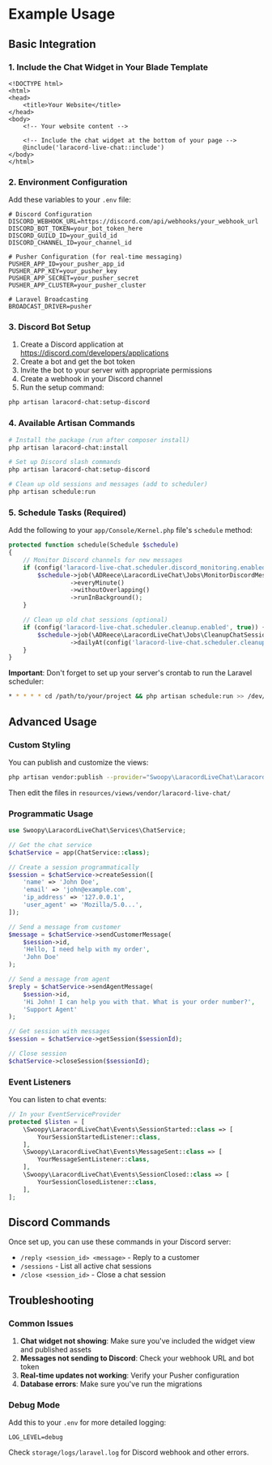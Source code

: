 # Example Usage

## Basic Integration

### 1. Include the Chat Widget in Your Blade Template

```blade
<!DOCTYPE html>
<html>
<head>
    <title>Your Website</title>
</head>
<body>
    <!-- Your website content -->
    
    <!-- Include the chat widget at the bottom of your page -->
    @include('laracord-live-chat::include')
</body>
</html>
```

### 2. Environment Configuration

Add these variables to your `.env` file:

```env
# Discord Configuration
DISCORD_WEBHOOK_URL=https://discord.com/api/webhooks/your_webhook_url
DISCORD_BOT_TOKEN=your_bot_token_here
DISCORD_GUILD_ID=your_guild_id
DISCORD_CHANNEL_ID=your_channel_id

# Pusher Configuration (for real-time messaging)
PUSHER_APP_ID=your_pusher_app_id
PUSHER_APP_KEY=your_pusher_key
PUSHER_APP_SECRET=your_pusher_secret
PUSHER_APP_CLUSTER=your_pusher_cluster

# Laravel Broadcasting
BROADCAST_DRIVER=pusher
```

### 3. Discord Bot Setup

1. Create a Discord application at https://discord.com/developers/applications
2. Create a bot and get the bot token
3. Invite the bot to your server with appropriate permissions
4. Create a webhook in your Discord channel
5. Run the setup command:

```bash
php artisan laracord-chat:setup-discord
```

### 4. Available Artisan Commands

```bash
# Install the package (run after composer install)
php artisan laracord-chat:install

# Set up Discord slash commands
php artisan laracord-chat:setup-discord

# Clean up old sessions and messages (add to scheduler)
php artisan schedule:run
```

### 5. Schedule Tasks (Required)

Add the following to your `app/Console/Kernel.php` file's `schedule` method:

```php
protected function schedule(Schedule $schedule)
{
    // Monitor Discord channels for new messages
    if (config('laracord-live-chat.scheduler.discord_monitoring.enabled', true)) {
        $schedule->job(\ADReece\LaracordLiveChat\Jobs\MonitorDiscordMessages::class)
                 ->everyMinute()
                 ->withoutOverlapping()
                 ->runInBackground();
    }

    // Clean up old chat sessions (optional)
    if (config('laracord-live-chat.scheduler.cleanup.enabled', true)) {
        $schedule->job(\ADReece\LaracordLiveChat\Jobs\CleanupChatSessions::class)
                 ->dailyAt(config('laracord-live-chat.scheduler.cleanup.time', '02:00'));
    }
}
```

**Important**: Don't forget to set up your server's crontab to run the Laravel scheduler:

```bash
* * * * * cd /path/to/your/project && php artisan schedule:run >> /dev/null 2>&1
```

## Advanced Usage

### Custom Styling

You can publish and customize the views:

```bash
php artisan vendor:publish --provider="Swoopy\LaracordLiveChat\LaracordLiveChatServiceProvider" --tag="views"
```

Then edit the files in `resources/views/vendor/laracord-live-chat/`

### Programmatic Usage

```php
use Swoopy\LaracordLiveChat\Services\ChatService;

// Get the chat service
$chatService = app(ChatService::class);

// Create a session programmatically
$session = $chatService->createSession([
    'name' => 'John Doe',
    'email' => 'john@example.com',
    'ip_address' => '127.0.0.1',
    'user_agent' => 'Mozilla/5.0...',
]);

// Send a message from customer
$message = $chatService->sendCustomerMessage(
    $session->id,
    'Hello, I need help with my order',
    'John Doe'
);

// Send a message from agent
$reply = $chatService->sendAgentMessage(
    $session->id,
    'Hi John! I can help you with that. What is your order number?',
    'Support Agent'
);

// Get session with messages
$session = $chatService->getSession($sessionId);

// Close session
$chatService->closeSession($sessionId);
```

### Event Listeners

You can listen to chat events:

```php
// In your EventServiceProvider
protected $listen = [
    \Swoopy\LaracordLiveChat\Events\SessionStarted::class => [
        YourSessionStartedListener::class,
    ],
    \Swoopy\LaracordLiveChat\Events\MessageSent::class => [
        YourMessageSentListener::class,
    ],
    \Swoopy\LaracordLiveChat\Events\SessionClosed::class => [
        YourSessionClosedListener::class,
    ],
];
```

## Discord Commands

Once set up, you can use these commands in your Discord server:

- `/reply <session_id> <message>` - Reply to a customer
- `/sessions` - List all active chat sessions  
- `/close <session_id>` - Close a chat session

## Troubleshooting

### Common Issues

1. **Chat widget not showing**: Make sure you've included the widget view and published assets
2. **Messages not sending to Discord**: Check your webhook URL and bot token
3. **Real-time updates not working**: Verify your Pusher configuration
4. **Database errors**: Make sure you've run the migrations

### Debug Mode

Add this to your `.env` for more detailed logging:

```env
LOG_LEVEL=debug
```

Check `storage/logs/laravel.log` for Discord webhook and other errors.
